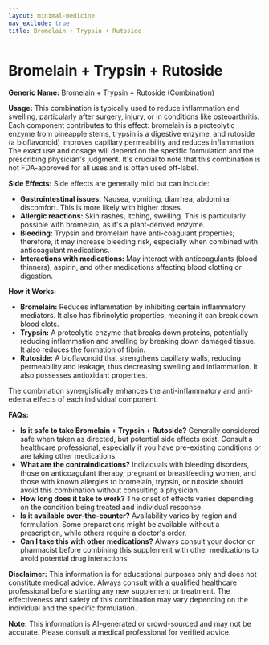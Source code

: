 ```yaml
---
layout: minimal-medicine
nav_exclude: true
title: Bromelain + Trypsin + Rutoside
---
```


# Bromelain + Trypsin + Rutoside

**Generic Name:** Bromelain + Trypsin + Rutoside (Combination)

**Usage:**  This combination is typically used to reduce inflammation and swelling, particularly after surgery, injury, or in conditions like osteoarthritis.  Each component contributes to this effect: bromelain is a proteolytic enzyme from pineapple stems, trypsin is a digestive enzyme, and rutoside (a bioflavonoid) improves capillary permeability and reduces inflammation.  The exact use and dosage will depend on the specific formulation and the prescribing physician's judgment.  It's crucial to note that this combination is not FDA-approved for all uses and is often used off-label.

**Side Effects:** Side effects are generally mild but can include:

* **Gastrointestinal issues:** Nausea, vomiting, diarrhea, abdominal discomfort. This is more likely with higher doses.
* **Allergic reactions:**  Skin rashes, itching, swelling.  This is particularly possible with bromelain, as it's a plant-derived enzyme.
* **Bleeding:**  Trypsin and bromelain have anti-coagulant properties; therefore, it may increase bleeding risk, especially when combined with anticoagulant medications.
* **Interactions with medications:**  May interact with anticoagulants (blood thinners), aspirin, and other medications affecting blood clotting or digestion.

**How it Works:**

* **Bromelain:**  Reduces inflammation by inhibiting certain inflammatory mediators. It also has fibrinolytic properties, meaning it can break down blood clots.
* **Trypsin:**  A proteolytic enzyme that breaks down proteins, potentially reducing inflammation and swelling by breaking down damaged tissue.  It also reduces the formation of fibrin.
* **Rutoside:**  A bioflavonoid that strengthens capillary walls, reducing permeability and leakage, thus decreasing swelling and inflammation.  It also possesses antioxidant properties.

The combination synergistically enhances the anti-inflammatory and anti-edema effects of each individual component.

**FAQs:**

* **Is it safe to take Bromelain + Trypsin + Rutoside?** Generally considered safe when taken as directed, but potential side effects exist.  Consult a healthcare professional, especially if you have pre-existing conditions or are taking other medications.
* **What are the contraindications?**  Individuals with bleeding disorders, those on anticoagulant therapy, pregnant or breastfeeding women, and those with known allergies to bromelain, trypsin, or rutoside should avoid this combination without consulting a physician.
* **How long does it take to work?** The onset of effects varies depending on the condition being treated and individual response.
* **Is it available over-the-counter?**  Availability varies by region and formulation.  Some preparations might be available without a prescription, while others require a doctor's order.
* **Can I take this with other medications?**  Always consult your doctor or pharmacist before combining this supplement with other medications to avoid potential drug interactions.


**Disclaimer:** This information is for educational purposes only and does not constitute medical advice. Always consult with a qualified healthcare professional before starting any new supplement or treatment.  The effectiveness and safety of this combination may vary depending on the individual and the specific formulation.


**Note:** This information is AI-generated or crowd-sourced and may not be accurate. Please consult a medical professional for verified advice.